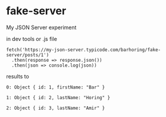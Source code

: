 # fake-server
My JSON Server experiment

in dev tools or .js file

```
fetch('https://my-json-server.typicode.com/barhoring/fake-server/posts/1')
  .then(response => response.json())
  .then(json => console.log(json))
```

results to
```
0: Object { id: 1, firstName: "Bar" }
​
1: Object { id: 2, lastName: "Horing" }
​
2: Object { id: 3, lastName: "Amir" }
```
